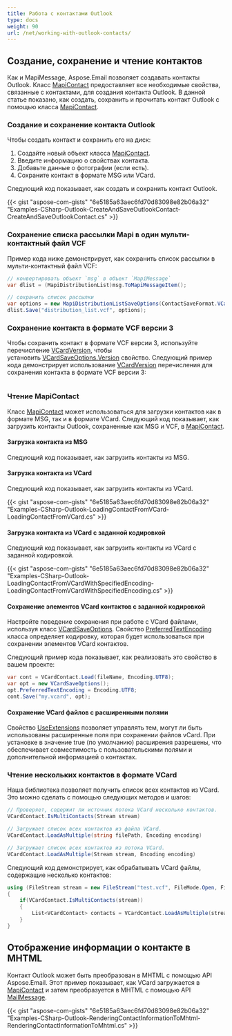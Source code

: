```yaml
---
title: Работа с контактами Outlook
type: docs
weight: 90
url: /net/working-with-outlook-contacts/
---
```



## **Создание, сохранение и чтение контактов**

Как и MapiMessage, Aspose.Email позволяет создавать контакты Outlook. Класс [MapiContact](https://reference.aspose.com/email/net/aspose.email.mapi/mapicontact/) предоставляет все необходимые свойства, связанные с контактами, для создания контакта Outlook. В данной статье показано, как создать, сохранить и прочитать контакт Outlook с помощью класса [MapiContact](https://reference.aspose.com/email/net/aspose.email.mapi/mapicontact/).

### **Создание и сохранение контакта Outlook**

Чтобы создать контакт и сохранить его на диск:

1. Создайте новый объект класса [MapiContact](https://reference.aspose.com/email/net/aspose.email.mapi/mapicontact/).
1. Введите информацию о свойствах контакта.
1. Добавьте данные о фотографии (если есть).
1. Сохраните контакт в формате MSG или VCard.

Следующий код показывает, как создать и сохранить контакт Outlook.

{{< gist "aspose-com-gists" "6e5185a63aec6fd70d83098e82b06a32" "Examples-CSharp-Outlook-CreateAndSaveOutlookContact-CreateAndSaveOutlookContact.cs" >}}

### **Сохранение списка рассылки Mapi в один мульти-контактный файл VCF**

Пример кода ниже демонстрирует, как сохранить список рассылки в мульти-контактный файл VCF:

```cs
// конвертировать объект `msg` в объект `MapiMessage`
var dlist = (MapiDistributionList)msg.ToMapiMessageItem();

// сохранить список рассылки
var options = new MapiDistributionListSaveOptions(ContactSaveFormat.VCard);
dlist.Save("distribution_list.vcf", options);
```


### **Сохранение контакта в формате VCF версии 3**

Чтобы сохранить контакт в формате VCF версии 3, используйте перечисление [VCardVersion](https://reference.aspose.com/email/net/aspose.email.personalinfo.vcard/vcardversion/), чтобы установить [VCardSaveOptions.Version](https://reference.aspose.com/email/net/aspose.email.personalinfo.vcard/vcardsaveoptions/version/) свойство. Следующий пример кода демонстрирует использование [VCardVersion](https://reference.aspose.com/email/net/aspose.email.personalinfo.vcard/vcardversion/) перечисления для сохранения контакта в формате VCF версии 3:

```cs

```

### **Чтение MapiContact**

Класс [MapiContact](https://reference.aspose.com/email/net/aspose.email.mapi/mapicontact/) может использоваться для загрузки контактов как в формате MSG, так и в формате VCard. Следующий код показывает, как загрузить контакты Outlook, сохраненные как MSG и VCF, в [MapiContact](https://reference.aspose.com/email/net/aspose.email.mapi/mapicontact/).

#### **Загрузка контакта из MSG**

Следующий код показывает, как загрузить контакты из MSG.

#### **Загрузка контакта из VCard**

Следующий код показывает, как загрузить контакты из VCard.

{{< gist "aspose-com-gists" "6e5185a63aec6fd70d83098e82b06a32" "Examples-CSharp-Outlook-LoadingContactFromVCard-LoadingContactFromVCard.cs" >}}

#### **Загрузка контакта из VCard с заданной кодировкой**

Следующий код показывает, как загрузить контакты из VCard с заданной кодировкой.

{{< gist "aspose-com-gists" "6e5185a63aec6fd70d83098e82b06a32" "Examples-CSharp-Outlook-LoadingContactFromVCardWithSpecifiedEncoding-LoadingContactFromVCardWithSpecifiedEncoding.cs" >}}

#### **Сохранение элементов VCard контактов с заданной кодировкой**

Настройте поведение сохранения при работе с VCard файлами, используя класс [VCardSaveOptions](https://reference.aspose.com/email/net/aspose.email.personalinfo.vcard/vcardsaveoptions/#vcardsaveoptions-class). Свойство [PreferredTextEncoding](https://reference.aspose.com/email/net/aspose.email.personalinfo.vcard/vcardsaveoptions/preferredtextencoding/) класса определяет кодировку, которая будет использоваться при сохранении элементов VCard контактов.

Следующий пример кода показывает, как реализовать это свойство в вашем проекте:

```cs
var cont = VCardContact.Load(fileName, Encoding.UTF8);
var opt = new VCardSaveOptions();
opt.PreferredTextEncoding = Encoding.UTF8;
cont.Save("my.vcard", opt);
```

#### **Сохранение VCard файлов с расширенными полями**

Свойство [UseExtensions](https://reference.aspose.com/email/net/aspose.email.personalinfo.vcard/vcardsaveoptions/useextensions/#vcardsaveoptionsuseextensions-property) позволяет управлять тем, могут ли быть использованы расширенные поля при сохранении файлов vCard. При установке в значение true (по умолчанию) расширения разрешены, что обеспечивает совместимость с пользовательскими полями и дополнительной информацией о контактах.

### **Чтение нескольких контактов в формате VCard**

Наша библиотека позволяет получить список всех контактов из VCard. Это можно сделать с помощью следующих методов и шагов:

```cs
// Проверяет, содержит ли источник потока VCard несколько контактов.
VCardContact.IsMultiContacts(Stream stream)

// Загружает список всех контактов из файла VCard.
VCardContact.LoadAsMultiple(string filePath, Encoding encoding)

// Загружает список всех контактов из потока VCard.
VCardContact.LoadAsMultiple(Stream stream, Encoding encoding)
```
Следующий код демонстрирует, как обрабатывать VCard файлы, содержащие несколько контактов:

```cs
using (FileStream stream = new FileStream("test.vcf", FileMode.Open, FileAccess.Read))
{
    if(VCardContact.IsMultiContacts(stream))
    {
        List<VCardContact> contacts = VCardContact.LoadAsMultiple(stream, Encoding.UTF8);
    }
}
```

## **Отображение информации о контакте в MHTML**

Контакт Outlook может быть преобразован в MHTML с помощью API Aspose.Email. Этот пример показывает, как VCard загружается в [MapiContact](https://reference.aspose.com/email/net/aspose.email.mapi/mapicontact/) и затем преобразуется в MHTML с помощью API [MailMessage](https://reference.aspose.com/email/net/aspose.email/mailmessage/).

{{< gist "aspose-com-gists" "6e5185a63aec6fd70d83098e82b06a32" "Examples-CSharp-Outlook-RenderingContactInformationToMhtml-RenderingContactInformationToMhtml.cs" >}}